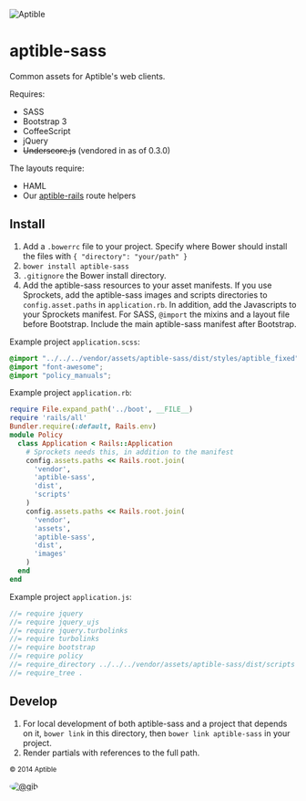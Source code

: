 ![Aptible](http://aptible-media-assets-manual.s3.amazonaws.com/web-horizontal-350.png)

# aptible-sass

Common assets for Aptible's web clients.

Requires: 

- SASS
- Bootstrap 3
- CoffeeScript
- jQuery
- ~~Underscore.js~~ (vendored in as of 0.3.0)

The layouts require:

- HAML
- Our [aptible-rails](https://github.com/aptible/aptible-rails) route helpers

## Install

1. Add a `.bowerrc` file to your project. Specify where Bower should install the files with `{ "directory": "your/path" }`
2. `bower install aptible-sass`
3. `.gitignore` the Bower install directory.
4. Add the aptible-sass resources to your asset manifests. If you use Sprockets, add the aptible-sass images and scripts directories to `config.asset.paths` in `application.rb`. In addition, add the Javascripts to your Sprockets manifest. For SASS, `@import` the mixins and a layout file before Bootstrap. Include the main aptible-sass manifest after Bootstrap.

Example project `application.scss`:
```CSS
@import "../../../vendor/assets/aptible-sass/dist/styles/aptible_fixed";
@import "font-awesome";
@import "policy_manuals";
```

Example project `application.rb`:
```ruby
require File.expand_path('../boot', __FILE__)
require 'rails/all'
Bundler.require(:default, Rails.env)
module Policy
  class Application < Rails::Application
    # Sprockets needs this, in addition to the manifest
    config.assets.paths << Rails.root.join(
      'vendor',
      'aptible-sass',
      'dist',
      'scripts'
    )
    config.assets.paths << Rails.root.join(
      'vendor',
      'assets',
      'aptible-sass',
      'dist',
      'images'
    )
  end
end
```
Example project `application.js`:
```javascript
//= require jquery
//= require jquery_ujs
//= require jquery.turbolinks
//= require turbolinks
//= require bootstrap
//= require policy
//= require_directory ../../../vendor/assets/aptible-sass/dist/scripts
//= require_tree .
```

## Develop
1. For local development of both aptible-sass and a project that depends on it, `bower link` in this directory, then `bower link aptible-sass` in your project.
2. Render partials with references to the full path.

<small>&copy; 2014 Aptible</small>

[<img src="https://secure.gravatar.com/avatar/566f0093e212d9b808c0cece8a32480e?s=60" style="border-radius: 50%;" alt="@gib" />](https://github.com/gib)
